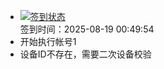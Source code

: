 - [![签到状态](https://github.com/li5bo5/Cloud189-Actions/actions/workflows/main.yml/badge.svg?branch=main)](https://github.com/li5bo5/Cloud189-Actions/actions/workflows/main.yml) <br> 签到时间：2025-08-19 00:49:54
- 开始执行帐号1
- 设备ID不存在，需要二次设备校验

